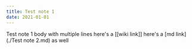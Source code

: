 ```yaml
---
title: Test note 1
date: 2021-01-01
---
```


Test note 1 body
with multiple lines
here's a [[wiki link]]
here's a [md link](./Test note 2.md) as well
